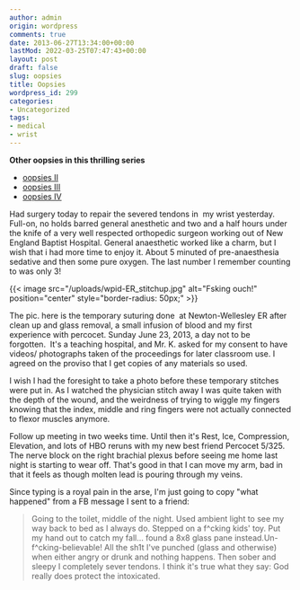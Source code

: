 ```yaml
---
author: admin
origin: wordpress
comments: true
date: 2013-06-27T13:34:00+00:00
lastMod: 2022-03-25T07:47:43+00:00
layout: post
draft: false
slug: oopsies
title: Oopsies
wordpress_id: 299
categories:
- Uncategorized
tags:
- medical
- wrist
---
```


**Other oopsies in this thrilling  series**

- [oopsies II ](https://stephen.yearl.us/oopsies-ii)
- [oopsies III ](https://stephen.yearl.us/oopsies-iii)
- [oopsies IV ](https://stephen.yearl.us/oopsies-iv)

Had surgery today to repair the severed tendons in  my wrist yesterday. Full-on, no holds barred general anesthetic and two and a half hours under the knife of a very well respected orthopedic surgeon working out of New England Baptist Hospital. General anaesthetic worked like a charm, but I wish that i had more time to enjoy it. About 5 minuted of pre-anaesthesia sedative and then some pure oxygen. The last number I remember counting to was only 3!

{{< image src="/uploads/wpid-ER_stitchup.jpg" alt="Fsking ouch!" position="center" style="border-radius: 50px;" >}}

The pic. here is the temporary suturing done  at Newton-Wellesley ER after clean up and glass removal, a small infusion of blood and my first experience with percocet. Sunday June 23, 2013, a day not to be forgotten.  It's a teaching hospital, and Mr. K. asked for my consent to have videos/ photographs taken of the proceedings for later classroom use. I agreed on the proviso that I get copies of any materials so used.

I wish I had the foresight to take a photo before these temporary stitches were put in. As I watched the physician stitch away I was quite taken with the depth of the wound, and the weirdness of trying to wiggle my fingers knowing that the index, middle and ring fingers were not actually connected to flexor muscles anymore.

Follow up meeting in two weeks time. Until then it's Rest, Ice, Compression, Elevation, and lots of HBO reruns with my new best friend Percocet 5/325. The nerve block on the right brachial plexus before seeing me home last night is starting to wear off. That's good in that I can move my arm, bad in that it feels as though molten lead is pouring through my veins.

Since typing is a royal pain in the arse, I'm just going to copy "what happened" from a FB message I sent to a friend:

> Going to the toilet, middle of the night. Used ambient light to see my way back to bed as I always do. Stepped on a f^cking kids' toy. Put my hand out to catch my fall... found a 8x8 glass pane instead.Un-f^cking-believable! All the sh1t I've punched (glass and otherwise) when either angry or drunk and nothing happens. Then sober and sleepy I completely sever tendons. I think it's true what they say: God really does protect the intoxicated.
